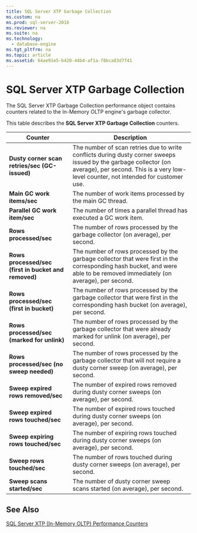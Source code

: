 ```yaml
---
title: SQL Server XTP Garbage Collection
ms.custom: na
ms.prod: sql-server-2016
ms.reviewer: na
ms.suite: na
ms.technology: 
  - database-engine
ms.tgt_pltfrm: na
ms.topic: article
ms.assetid: 64ae91e5-b420-44b4-af1a-f8bca83d7f41
---
```

# SQL Server XTP Garbage Collection
  The SQL Server XTP Garbage Collection performance object contains counters related to the In\-Memory OLTP engine's garbage collector.  
  
 This table describes the **SQL Server XTP Garbage Collection** counters.  
  
|Counter|Description|  
|-------------|-----------------|  
|**Dusty corner scan retries\/sec \(GC\-issued\)**|The number of scan retries due to write conflicts during dusty corner sweeps issued by the garbage collector \(on average\), per second. This is a very low\-level counter, not intended for customer use.|  
|**Main GC work items\/sec**|The number of work items processed by the main GC thread.|  
|**Parallel GC work item\/sec**|The number of times a parallel thread has executed a GC work item.|  
|**Rows processed\/sec**|The number of rows processed by the garbage collector \(on average\), per second.|  
|**Rows processed\/sec \(first in bucket and removed\)**|The number of rows processed by the garbage collector that were first in the corresponding hash bucket, and were able to be removed immediately \(on average\), per second.|  
|**Rows processed\/sec \(first in bucket\)**|The number of rows processed by the garbage collector that were first in the corresponding hash bucket \(on average\), per second.|  
|**Rows processed\/sec \(marked for unlink\)**|The number of rows processed by the garbage collector that were already marked for unlink \(on average\), per second.|  
|**Rows processed\/sec \(no sweep needed\)**|The number of rows processed by the garbage collector that will not require a dusty corner sweep \(on average\), per second.|  
|**Sweep expired rows removed\/sec**|The number of expired rows removed during dusty corner sweeps \(on average\), per second.|  
|**Sweep expired rows touched\/sec**|The number of expired rows touched during dusty corner sweeps \(on average\), per second.|  
|**Sweep expiring rows touched\/sec**|The number of expiring rows touched during dusty corner sweeps \(on average\), per second.|  
|**Sweep rows touched\/sec**|The number of rows touched during dusty corner sweeps \(on average\), per second.|  
|**Sweep scans started\/sec**|The number of dusty corner sweep scans started \(on average\), per second.|  
  
## See Also  
 [SQL Server XTP &#40;In-Memory OLTP&#41; Performance Counters](../../Topics/TopicNameNotContainA/SQL-Server-XTP--In-Memory-OLTP--Performance-Counters.md)  
  
  